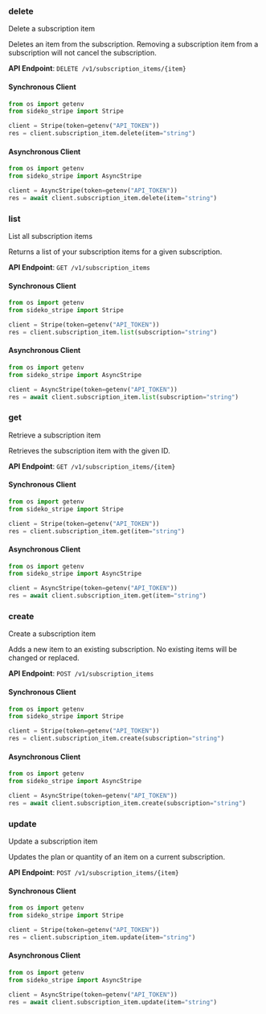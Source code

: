 
### delete <a name="delete"></a>
Delete a subscription item

<p>Deletes an item from the subscription. Removing a subscription item from a subscription will not cancel the subscription.</p>

**API Endpoint**: `DELETE /v1/subscription_items/{item}`

#### Synchronous Client

```python
from os import getenv
from sideko_stripe import Stripe

client = Stripe(token=getenv("API_TOKEN"))
res = client.subscription_item.delete(item="string")
```

#### Asynchronous Client

```python
from os import getenv
from sideko_stripe import AsyncStripe

client = AsyncStripe(token=getenv("API_TOKEN"))
res = await client.subscription_item.delete(item="string")
```

### list <a name="list"></a>
List all subscription items

<p>Returns a list of your subscription items for a given subscription.</p>

**API Endpoint**: `GET /v1/subscription_items`

#### Synchronous Client

```python
from os import getenv
from sideko_stripe import Stripe

client = Stripe(token=getenv("API_TOKEN"))
res = client.subscription_item.list(subscription="string")
```

#### Asynchronous Client

```python
from os import getenv
from sideko_stripe import AsyncStripe

client = AsyncStripe(token=getenv("API_TOKEN"))
res = await client.subscription_item.list(subscription="string")
```

### get <a name="get"></a>
Retrieve a subscription item

<p>Retrieves the subscription item with the given ID.</p>

**API Endpoint**: `GET /v1/subscription_items/{item}`

#### Synchronous Client

```python
from os import getenv
from sideko_stripe import Stripe

client = Stripe(token=getenv("API_TOKEN"))
res = client.subscription_item.get(item="string")
```

#### Asynchronous Client

```python
from os import getenv
from sideko_stripe import AsyncStripe

client = AsyncStripe(token=getenv("API_TOKEN"))
res = await client.subscription_item.get(item="string")
```

### create <a name="create"></a>
Create a subscription item

<p>Adds a new item to an existing subscription. No existing items will be changed or replaced.</p>

**API Endpoint**: `POST /v1/subscription_items`

#### Synchronous Client

```python
from os import getenv
from sideko_stripe import Stripe

client = Stripe(token=getenv("API_TOKEN"))
res = client.subscription_item.create(subscription="string")
```

#### Asynchronous Client

```python
from os import getenv
from sideko_stripe import AsyncStripe

client = AsyncStripe(token=getenv("API_TOKEN"))
res = await client.subscription_item.create(subscription="string")
```

### update <a name="update"></a>
Update a subscription item

<p>Updates the plan or quantity of an item on a current subscription.</p>

**API Endpoint**: `POST /v1/subscription_items/{item}`

#### Synchronous Client

```python
from os import getenv
from sideko_stripe import Stripe

client = Stripe(token=getenv("API_TOKEN"))
res = client.subscription_item.update(item="string")
```

#### Asynchronous Client

```python
from os import getenv
from sideko_stripe import AsyncStripe

client = AsyncStripe(token=getenv("API_TOKEN"))
res = await client.subscription_item.update(item="string")
```
